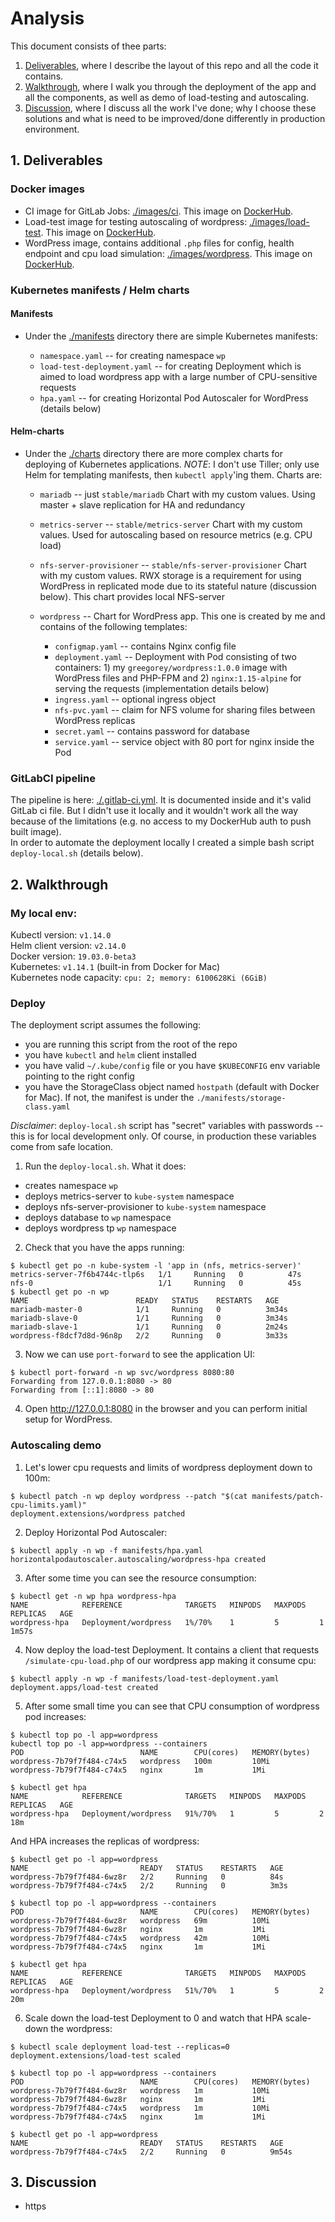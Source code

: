 # Analysis

This document consists of thee parts:
1. [Deliverables](#1-deliverables), where I describe the layout of this repo and all the code it contains.
2. [Walkthrough](#2-walkthrough), where I walk you through the deployment of the app and all the components, as well as demo of load-testing and autoscaling.
3. [Discussion](#3-discussion), where I discuss all the work I've done; why I choose these solutions and what is need to be improved/done differently in production environment.

## 1. Deliverables
### Docker images
* CI image for GitLab Jobs: [./images/ci](https://github.com/gree-gorey/wordpress/tree/master/images/ci). This image on [DockerHub](https://cloud.docker.com/u/greegorey/repository/docker/greegorey/ci).
* Load-test image for testing autoscaling of wordpress: [./images/load-test](https://github.com/gree-gorey/wordpress/tree/master/images/load-test). This image on [DockerHub](https://cloud.docker.com/u/greegorey/repository/docker/greegorey/load-test).
* WordPress image, contains additional `.php` files for config, health endpoint and cpu load simulation: [./images/wordpress](https://github.com/gree-gorey/wordpress/tree/master/images/wordpress). This image on [DockerHub](https://cloud.docker.com/u/greegorey/repository/docker/greegorey/wordpress).

### Kubernetes manifests / Helm charts
#### Manifests
* Under the [./manifests](https://github.com/gree-gorey/wordpress/tree/master/manifests) directory there are simple Kubernetes manifests:

  * `namespace.yaml` -- for creating namespace `wp`
  * `load-test-deployment.yaml` -- for creating Deployment which is aimed to load wordpress app with a large number of CPU-sensitive requests
  * `hpa.yaml` -- for creating Horizontal Pod Autoscaler for WordPress (details below)

#### Helm-charts
* Under the [./charts](https://github.com/gree-gorey/wordpress/tree/master/charts) directory there are more complex charts for deploying of Kubernetes applications. *NOTE*: I don't use Tiller; only use Helm for templating manifests, then `kubectl apply`'ing them. Charts are:

  * `mariadb` -- just `stable/mariadb` Chart with my custom values. Using master + slave replication for HA and redundancy
  * `metrics-server` -- `stable/metrics-server` Chart with my custom values. Used for autoscaling based on resource metrics (e.g. CPU load)
  * `nfs-server-provisioner` -- `stable/nfs-server-provisioner` Chart with my custom values. RWX storage is a requirement for using WordPress in replicated mode due to its stateful nature (discussion below). This chart provides local NFS-server
  * `wordpress` -- Chart for WordPress app. This one is created by me and contains of the following templates:

    * `configmap.yaml` -- contains Nginx config file
    * `deployment.yaml` -- Deployment with Pod consisting of two containers: 1) my `greegorey/wordpress:1.0.0` image with WordPress files and PHP-FPM and 2) `nginx:1.15-alpine` for serving the requests (implementation details below)
    * `ingress.yaml` -- optional ingress object
    * `nfs-pvc.yaml` -- claim for NFS volume for sharing files between WordPress replicas
    * `secret.yaml` -- contains password for database
    * `service.yaml` -- service object with 80 port for nginx inside the Pod

### GitLabCI pipeline
The pipeline is here: [./.gitlab-ci.yml](https://github.com/gree-gorey/wordpress/tree/master/.gitlab-ci.yml). It is documented inside and it's valid GitLab ci file. But I didn't use it locally and it wouldn't work all the way because of the limitations (e.g. no access to my DockerHub auth to push built image).  
In order to automate the deployment locally I created a simple bash script `deploy-local.sh` (details below).

## 2. Walkthrough

### My local env:
Kubectl version: `v1.14.0`  
Helm client version: `v2.14.0`  
Docker version: `19.03.0-beta3`  
Kubernetes: `v1.14.1` (built-in from Docker for Mac)  
Kubernetes node capacity: `cpu: 2; memory: 6100628Ki (6GiB)`

### Deploy

The deployment script assumes the following:
* you are running this script from the root of the repo
* you have `kubectl` and `helm` client installed
* you have valid `~/.kube/config` file or you have `$KUBECONFIG` env variable pointing to the right config
* you have the StorageClass object named `hostpath` (default with Docker for Mac). If not, the manifest is under the `./manifests/storage-class.yaml`

*Disclaimer*: `deploy-local.sh` script has "secret" variables with passwords -- this is for local development only. Of course, in production these variables come from safe location.

1. Run the `deploy-local.sh`. What it does:
* creates namespace `wp`
* deploys metrics-server to `kube-system` namespace
* deploys nfs-server-provisioner to `kube-system` namespace
* deploys database to `wp` namespace
* deploys wordpress tp `wp` namespace

2. Check that you have the apps running:
```console
$ kubectl get po -n kube-system -l 'app in (nfs, metrics-server)'
metrics-server-7f6b4744c-tlp6s   1/1     Running   0          47s
nfs-0                            1/1     Running   0          45s
$ kubectl get po -n wp
NAME                        READY   STATUS    RESTARTS   AGE
mariadb-master-0            1/1     Running   0          3m34s
mariadb-slave-0             1/1     Running   0          3m34s
mariadb-slave-1             1/1     Running   0          2m24s
wordpress-f8dcf7d8d-96n8p   2/2     Running   0          3m33s
```

3. Now we can use `port-forward` to see the application UI:
```console
$ kubectl port-forward -n wp svc/wordpress 8080:80
Forwarding from 127.0.0.1:8080 -> 80
Forwarding from [::1]:8080 -> 80
```

4. Open http://127.0.0.1:8080 in the browser and you can perform initial setup for WordPress.

### Autoscaling demo

1. Let's lower cpu requests and limits of wordpress deployment down to 100m:
```console
$ kubectl patch -n wp deploy wordpress --patch "$(cat manifests/patch-cpu-limits.yaml)"
deployment.extensions/wordpress patched
```

2. Deploy Horizontal Pod Autoscaler:
```console
$ kubectl apply -n wp -f manifests/hpa.yaml
horizontalpodautoscaler.autoscaling/wordpress-hpa created
```

3. After some time you can see the resource consumption:
```console
$ kubectl get -n wp hpa wordpress-hpa
NAME            REFERENCE              TARGETS   MINPODS   MAXPODS   REPLICAS   AGE
wordpress-hpa   Deployment/wordpress   1%/70%    1         5         1          1m57s
```

4. Now deploy the load-test Deployment. It contains a client that requests `/simulate-cpu-load.php` of our wordpress app making it consume cpu:
```console
$ kubectl apply -n wp -f manifests/load-test-deployment.yaml
deployment.apps/load-test created
```

5. After some small time you can see that CPU consumption of wordpress pod increases:
```console
$ kubectl top po -l app=wordpress
kubectl top po -l app=wordpress --containers
POD                          NAME        CPU(cores)   MEMORY(bytes)   
wordpress-7b79f7f484-c74x5   wordpress   100m         10Mi            
wordpress-7b79f7f484-c74x5   nginx       1m           1Mi

$ kubectl get hpa
NAME            REFERENCE              TARGETS   MINPODS   MAXPODS   REPLICAS   AGE
wordpress-hpa   Deployment/wordpress   91%/70%   1         5         2          18m
```
And HPA increases the replicas of wordpress:
```console
$ kubectl get po -l app=wordpress
NAME                         READY   STATUS    RESTARTS   AGE
wordpress-7b79f7f484-6wz8r   2/2     Running   0          84s
wordpress-7b79f7f484-c74x5   2/2     Running   0          3m3s

$ kubectl top po -l app=wordpress --containers
POD                          NAME        CPU(cores)   MEMORY(bytes)   
wordpress-7b79f7f484-6wz8r   wordpress   69m          10Mi            
wordpress-7b79f7f484-6wz8r   nginx       1m           1Mi             
wordpress-7b79f7f484-c74x5   wordpress   42m          10Mi            
wordpress-7b79f7f484-c74x5   nginx       1m           1Mi

$ kubectl get hpa
NAME            REFERENCE              TARGETS   MINPODS   MAXPODS   REPLICAS   AGE
wordpress-hpa   Deployment/wordpress   51%/70%   1         5         2          20m
```
6. Scale down the load-test Deployment to 0 and watch that HPA scale-down the wordpress:
```console
$ kubectl scale deployment load-test --replicas=0
deployment.extensions/load-test scaled

$ kubectl top po -l app=wordpress --containers
POD                          NAME        CPU(cores)   MEMORY(bytes)   
wordpress-7b79f7f484-6wz8r   wordpress   1m           10Mi            
wordpress-7b79f7f484-6wz8r   nginx       1m           1Mi             
wordpress-7b79f7f484-c74x5   wordpress   1m           10Mi            
wordpress-7b79f7f484-c74x5   nginx       1m           1Mi

$ kubectl get po -l app=wordpress
NAME                         READY   STATUS    RESTARTS   AGE
wordpress-7b79f7f484-c74x5   2/2     Running   0          9m54s
```


## 3. Discussion

* https
